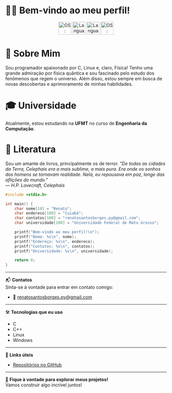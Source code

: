 # 👨‍💻 Bem-vindo ao meu perfil!

<p align="center">
  <img src="https://img.shields.io/badge/OS-Windows-blue?style=for-the-badge&logo=windows" alt="OS: Windows" height="40" />
  <img src="https://img.shields.io/badge/Language-C-black?style=for-the-badge&logo=c&logoColor=white" alt="Language: C" height="40" />
  <img src="https://img.shields.io/badge/Language-C++-darkgreen?style=for-the-badge&logo=c&logoColor=white" alt="Language: C++" height="40" />
  <img src="https://img.shields.io/badge/OS-Linux-orange?style=for-the-badge&logo=linux" alt ="OS: Linux" height = "40"/>
</p>

# 🔭 **Sobre Mim**  
Sou programador apaixonado por C, Linux e, claro, Física! Tenho uma grande admiração por física quântica e sou fascinado pelo estudo dos fenômenos que regem o universo. Além disso, estou sempre em busca de novas descobertas e aprimoramento de minhas habilidades.

# 🎓 **Universidade**  
Atualmente, estou estudando na **UFMT** no curso de **Engenharia da Computação**.

# 📖 **Literatura**
Sou um amante de livros, principalmente os de terror.
_"De todas as cidades da Terra, Celephais era a mais sublime, a mais pura. Era onde os sonhos dos homens se tornavam realidade. Nela, eu repousava em paz, longe das aflições do mundo."_  
— *H.P. Lovecraft, Celephais*  

```c
#include <stdio.h>

int main() {
    char nome[10] = "Renato";
    char endereco[100] = "Cuiabá";
    char contatos[100] = "renatosantosborges.py@gmail.com";
    char universidade[100] = "Universidade Federal de Mato Grosso";

    printf("Bem-vindo ao meu perfil!\n");
    printf("Nome: %s\n", nome);
    printf("Endereço: %s\n", endereco);
    printf("Contatos: %s\n", contatos);
    printf("Universidade: %s\n", universidade);

    return 0;
}
```

---

📬 **Contatos**  
Sinta-se à vontade para entrar em contato comigo:

- 📧 [renatosantosborges.py@gmail.com](#)

---

🛠️ **Tecnologias que eu uso**  
- C
- C++
- Linux
- Windows  
---

🔗 **Links úteis**  
- [Repositórios no GitHub](https://github.com/RSantosBorges)

---

👾 **Fique à vontade para explorar meus projetos!**  
Vamos construir algo incrível juntos!
